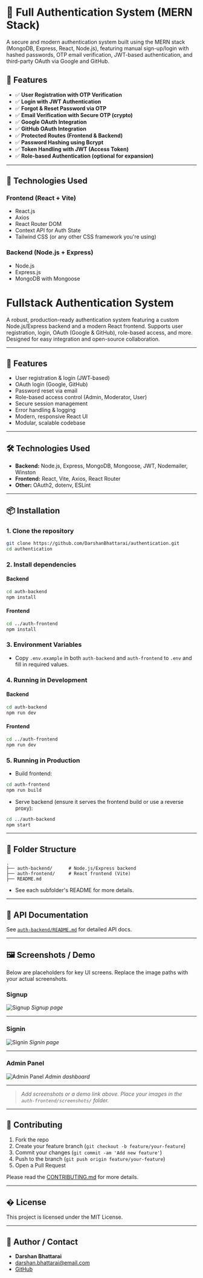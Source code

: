 # 🔐 Full Authentication System (MERN Stack)

A secure and modern authentication system built using the MERN stack (MongoDB, Express, React, Node.js), featuring manual sign-up/login with hashed passwords, OTP email verification, JWT-based authentication, and third-party OAuth via Google and GitHub.

## 📌 Features

- ✅ **User Registration with OTP Verification**
- ✅ **Login with JWT Authentication**
- ✅ **Forgot & Reset Password via OTP**
- ✅ **Email Verification with Secure OTP (crypto)**
- ✅ **Google OAuth Integration**
- ✅ **GitHub OAuth Integration**
- ✅ **Protected Routes (Frontend & Backend)**
- ✅ **Password Hashing using Bcrypt**
- ✅ **Token Handling with JWT (Access Token)**
- ✅ **Role-based Authentication (optional for expansion)**

---

## 🚀 Technologies Used

### Frontend (React + Vite)

- React.js
- Axios
- React Router DOM
- Context API for Auth State
- Tailwind CSS (or any other CSS framework you're using)

### Backend (Node.js + Express)

- Node.js
- Express.js
- MongoDB with Mongoose

# Fullstack Authentication System

A robust, production-ready authentication system featuring a custom Node.js/Express backend and a modern React frontend. Supports user registration, login, OAuth (Google & GitHub), role-based access, and more. Designed for easy integration and open-source collaboration.

---

## 🚀 Features

- User registration & login (JWT-based)
- OAuth login (Google, GitHub)
- Password reset via email
- Role-based access control (Admin, Moderator, User)
- Secure session management
- Error handling & logging
- Modern, responsive React UI
- Modular, scalable codebase

---

## 🛠️ Technologies Used

- **Backend:** Node.js, Express, MongoDB, Mongoose, JWT, Nodemailer, Winston
- **Frontend:** React, Vite, Axios, React Router
- **Other:** OAuth2, dotenv, ESLint

---

## 📦 Installation

### 1. Clone the repository

```bash
git clone https://github.com/DarshanBhattarai/authentication.git
cd authentication
```

### 2. Install dependencies

#### Backend

```bash
cd auth-backend
npm install
```

#### Frontend

```bash
cd ../auth-frontend
npm install
```

### 3. Environment Variables

- Copy `.env.example` in both `auth-backend` and `auth-frontend` to `.env` and fill in required values.

### 4. Running in Development

#### Backend

```bash
cd auth-backend
npm run dev
```

#### Frontend

```bash
cd ../auth-frontend
npm run dev
```

### 5. Running in Production

- Build frontend:

```bash
cd auth-frontend
npm run build
```

- Serve backend (ensure it serves the frontend build or use a reverse proxy):

```bash
cd ../auth-backend
npm start
```

---

## 📁 Folder Structure

```
.
├── auth-backend/      # Node.js/Express backend
├── auth-frontend/     # React frontend (Vite)
├── README.md
```

- See each subfolder's README for more details.

---

## 📖 API Documentation

See [`auth-backend/README.md`](./auth-backend/README.md) for detailed API docs.

---

## 🖼️ Screenshots / Demo

Below are placeholders for key UI screens. Replace the image paths with your actual screenshots.

### Signup

![Signup](./auth-frontend/src/assets/screenshots/signUp.png)
_Signup page_

---

### Signin

![Signin](./auth-frontend/src/assets/screenshots/signIn.png)
_Signin page_

---

### Admin Panel

![Admin Panel](./auth-frontend/src/assets/screenshots/admin.png)
_Admin dashboard_

---

> _Add screenshots or a demo link above. Place your images in the `auth-frontend/screenshots/` folder._

---

## 🤝 Contributing

1. Fork the repo
2. Create your feature branch (`git checkout -b feature/your-feature`)
3. Commit your changes (`git commit -am 'Add new feature'`)
4. Push to the branch (`git push origin feature/your-feature`)
5. Open a Pull Request

Please read the [CONTRIBUTING.md](CONTRIBUTING.md) for more details.

---

## � License

This project is licensed under the MIT License.

---

## 👤 Author / Contact

- **Darshan Bhattarai**
- [darshan.bhattarai@email.com](mailto:darshan.bhattarai@email.com)
- [GitHub](https://github.com/DarshanBhattarai)
